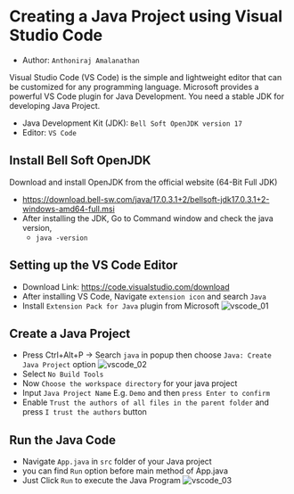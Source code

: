 # Creating a Java Project using Visual Studio Code
- Author: `Anthoniraj Amalanathan`

Visual Studio Code  (VS Code) is the simple and lightweight editor that can be customized for any programming language. Microsoft provides a powerful VS Code plugin for Java Development. You need a stable JDK for developing Java Project.
- Java Development Kit (JDK):  `Bell Soft OpenJDK version 17`
- Editor: `VS Code`

## Install Bell Soft OpenJDK
Download and install OpenJDK from the official website (64-Bit Full JDK)
- https://download.bell-sw.com/java/17.0.3.1+2/bellsoft-jdk17.0.3.1+2-windows-amd64-full.msi
- After installing the JDK, Go to Command window and check the java version,
	- `java -version`

## Setting up the VS Code Editor
- Download Link: https://code.visualstudio.com/download
- After installing VS Code, Navigate `extension icon` and search `Java`
- Install `Extension Pack for Java` plugin from Microsoft
![vscode_01](https://github.com/anthoniraj/java_fall_2022_23/blob/master/images/vscode_java_project_01.png)

## Create a Java Project
- Press Ctrl+Alt+P -> Search `java` in popup then choose `Java: Create Java Project` option
![vscode_02](https://github.com/anthoniraj/java_fall_2022_23/blob/master/images/vscode_java_project_02.png)
- Select `No Build Tools`
- Now `Choose the workspace directory` for your java project
- Input `Java Project Name` E.g. `Demo` and then `press Enter to confirm`
- Enable `Trust the authors of all files in the parent folder` and press `I trust the authors` button

## Run the Java Code
- Navigate `App.java` in `src` folder of your Java project
- you can find `Run` option before main method of App.java
- Just Click `Run` to execute the Java Program
![vscode_03](https://github.com/anthoniraj/java_fall_2022_23/blob/master/images/vscode_java_project_03.png)